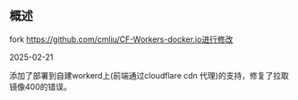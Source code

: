 ## 概述

fork <https://github.com/cmliu/CF-Workers-docker.io进行修改>

2025-02-21

添加了部署到自建workerd上(前端通过cloudflare cdn 代理)的支持，修复了拉取镜像400的错误。
